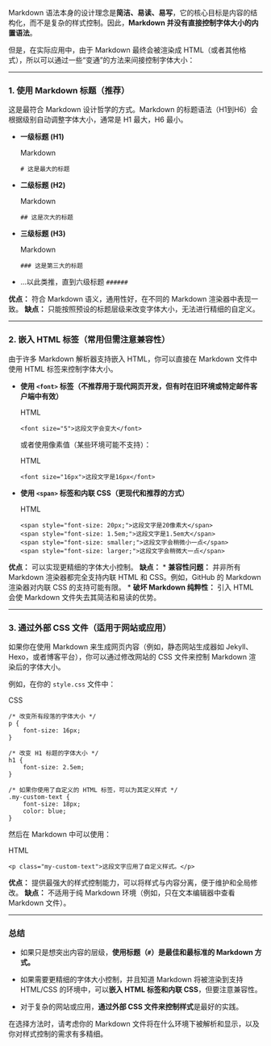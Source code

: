 Markdown 语法本身的设计理念是**简洁、易读、易写**，它的核心目标是内容的结构化，而不是复杂的样式控制。因此，**Markdown 并没有直接控制字体大小的内置语法**。

但是，在实际应用中，由于 Markdown 最终会被渲染成 HTML（或者其他格式），所以可以通过一些“变通”的方法来间接控制字体大小：

---

### 1. 使用 Markdown 标题（推荐）

这是最符合 Markdown 设计哲学的方式。Markdown 的标题语法（H1到H6）会根据级别自动调整字体大小，通常是 H1 最大，H6 最小。

- **一级标题 (H1)**
    
    Markdown
    
    ```
    # 这是最大的标题
    ```
    
- **二级标题 (H2)**
    
    Markdown
    
    ```
    ## 这是次大的标题
    ```
    
- **三级标题 (H3)**
    
    Markdown
    
    ```
    ### 这是第三大的标题
    ```
    
- ...以此类推，直到六级标题 `######`
    

**优点：** 符合 Markdown 语义，通用性好，在不同的 Markdown 渲染器中表现一致。 **缺点：** 只能按照预设的标题层级来改变字体大小，无法进行精细的自定义。

---

### 2. 嵌入 HTML 标签（常用但需注意兼容性）

由于许多 Markdown 解析器支持嵌入 HTML，你可以直接在 Markdown 文件中使用 HTML 标签来控制字体大小。

- **使用 `<font>` 标签（不推荐用于现代网页开发，但有时在旧环境或特定邮件客户端中有效）**
    
    HTML
    
    ```
    <font size="5">这段文字会变大</font>
    ```
    
    或者使用像素值（某些环境可能不支持）：
    
    HTML
    
    ```
    <font size="16px">这段文字是16px</font>
    ```
    
- **使用 `<span>` 标签和内联 CSS（更现代和推荐的方式）**
    
    HTML
    
    ```
    <span style="font-size: 20px;">这段文字是20像素大</span>
    <span style="font-size: 1.5em;">这段文字是1.5em大</span>
    <span style="font-size: smaller;">这段文字会稍微小一点</span>
    <span style="font-size: larger;">这段文字会稍微大一点</span>
    ```
    

**优点：** 可以实现更精细的字体大小控制。 **缺点：** * **兼容性问题：** 并非所有 Markdown 渲染器都完全支持内联 HTML 和 CSS。例如，GitHub 的 Markdown 渲染器对内联 CSS 的支持可能有限。 * **破坏 Markdown 纯粹性：** 引入 HTML 会使 Markdown 文件失去其简洁和易读的优势。

---

### 3. 通过外部 CSS 文件（适用于网站或应用）

如果你在使用 Markdown 来生成网页内容（例如，静态网站生成器如 Jekyll、Hexo，或者博客平台），你可以通过修改网站的 CSS 文件来控制 Markdown 渲染后的字体大小。

例如，在你的 `style.css` 文件中：

CSS

```
/* 改变所有段落的字体大小 */
p {
    font-size: 16px;
}

/* 改变 H1 标题的字体大小 */
h1 {
    font-size: 2.5em;
}

/* 如果你使用了自定义的 HTML 标签，可以为其定义样式 */
.my-custom-text {
    font-size: 18px;
    color: blue;
}
```

然后在 Markdown 中可以使用：

HTML

```
<p class="my-custom-text">这段文字应用了自定义样式。</p>
```

**优点：** 提供最强大的样式控制能力，可以将样式与内容分离，便于维护和全局修改。 **缺点：** 不适用于纯 Markdown 环境（例如，只在文本编辑器中查看 Markdown 文件）。

---

### 总结

- 如果只是想突出内容的层级，**使用标题（`#`）是最佳和最标准的 Markdown 方式。**
    
- 如果需要更精细的字体大小控制，并且知道 Markdown 将被渲染到支持 HTML/CSS 的环境中，可以**嵌入 HTML 标签和内联 CSS**，但要注意兼容性。
    
- 对于复杂的网站或应用，**通过外部 CSS 文件来控制样式**是最好的实践。
    

在选择方法时，请考虑你的 Markdown 文件将在什么环境下被解析和显示，以及你对样式控制的需求有多精细。